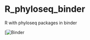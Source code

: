 # R_phyloseq_binder
R with phyloseq packages in binder

[![Binder](https://mybinder.org/v2/gh/NatPombubpa/R_phyloseq_binder/main?urlpath=rstudio/)
